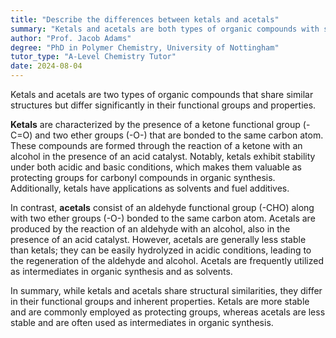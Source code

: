 ```yaml
---
title: "Describe the differences between ketals and acetals"
summary: "Ketals and acetals are both types of organic compounds with similar structures, but they differ in their functional groups and properties."
author: "Prof. Jacob Adams"
degree: "PhD in Polymer Chemistry, University of Nottingham"
tutor_type: "A-Level Chemistry Tutor"
date: 2024-08-04
---
```


Ketals and acetals are two types of organic compounds that share similar structures but differ significantly in their functional groups and properties.

**Ketals** are characterized by the presence of a ketone functional group (-C=O) and two ether groups (-O-) that are bonded to the same carbon atom. These compounds are formed through the reaction of a ketone with an alcohol in the presence of an acid catalyst. Notably, ketals exhibit stability under both acidic and basic conditions, which makes them valuable as protecting groups for carbonyl compounds in organic synthesis. Additionally, ketals have applications as solvents and fuel additives.

In contrast, **acetals** consist of an aldehyde functional group (-CHO) along with two ether groups (-O-) bonded to the same carbon atom. Acetals are produced by the reaction of an aldehyde with an alcohol, also in the presence of an acid catalyst. However, acetals are generally less stable than ketals; they can be easily hydrolyzed in acidic conditions, leading to the regeneration of the aldehyde and alcohol. Acetals are frequently utilized as intermediates in organic synthesis and as solvents.

In summary, while ketals and acetals share structural similarities, they differ in their functional groups and inherent properties. Ketals are more stable and are commonly employed as protecting groups, whereas acetals are less stable and are often used as intermediates in organic synthesis.
    